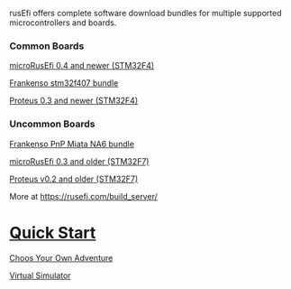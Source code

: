rusEfi offers complete software download bundles for multiple supported microcontrollers and boards.

### Common Boards

[microRusEfi 0.4 and newer (STM32F4)](https://rusefi.com/build_server/rusefi_bundle_mre_f4.zip)

[Frankenso stm32f407 bundle](https://rusefi.com/build_server/rusefi_bundle.zip)

[Proteus 0.3 and newer (STM32F4)](https://rusefi.com/build_server/rusefi_bundle_proteus_f4.zip)

### Uncommon Boards

[Frankenso PnP Miata NA6 bundle](https://rusefi.com/build_server/rusefi_bundle_frankenso_na6.zip)

[microRusEfi 0.3 and older (STM32F7)](https://rusefi.com/build_server/rusefi_bundle_mre_f7.zip)

[Proteus v0.2 and older (STM32F7)](https://rusefi.com/build_server/rusefi_bundle_proteus_f7.zip)

More at https://rusefi.com/build_server/

# [Quick Start](HOWTO-quick-start)

[Choos Your Own Adventure](Try-It)

[Virtual Simulator](Virtual-simulator)
